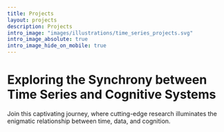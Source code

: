 ```yaml
---
title: Projects
layout: projects
description: Projects
intro_image: "images/illustrations/time_series_projects.svg"
intro_image_absolute: true
intro_image_hide_on_mobile: true
---
```


# Exploring the Synchrony between Time Series and Cognitive Systems

Join this captivating journey, where cutting-edge research illuminates the enigmatic relationship between time, data, and cognition.